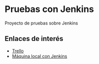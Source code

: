 # Pruebas con Jenkins

Proyecto de pruebas sobre Jenkins

## Enlaces de interés

* [Trello](https://trello.com)
* [Máquina local con Jenkins](http://172.22.5.108:6969/)
